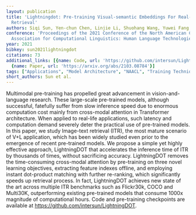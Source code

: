 ```yaml
---
layout: publication
title: 'Lightningdot: Pre-training Visual-semantic Embeddings For Real-time Image-text
  Retrieval'
authors: Siqi Sun, Yen-chun Chen, Linjie Li, Shuohang Wang, Yuwei Fang, Jingjing Liu
conference: 'Proceedings of the 2021 Conference of the North American Chapter of the
  Association for Computational Linguistics: Human Language Technologies'
year: 2021
bibkey: sun2021lightningdot
citations: 73
additional_links: [{name: Code, url: 'https://github.com/intersun/LightningDOT'},
  {name: Paper, url: 'https://arxiv.org/abs/2103.08784'}]
tags: ["Applications", "Model Architecture", "NAACL", "Training Techniques"]
short_authors: Sun et al.
---
```

Multimodal pre-training has propelled great advancement in
vision-and-language research. These large-scale pre-trained models, although
successful, fatefully suffer from slow inference speed due to enormous
computation cost mainly from cross-modal attention in Transformer architecture.
When applied to real-life applications, such latency and computation demand
severely deter the practical use of pre-trained models. In this paper, we study
Image-text retrieval (ITR), the most mature scenario of V+L application, which
has been widely studied even prior to the emergence of recent pre-trained
models. We propose a simple yet highly effective approach, LightningDOT that
accelerates the inference time of ITR by thousands of times, without
sacrificing accuracy. LightningDOT removes the time-consuming cross-modal
attention by pre-training on three novel learning objectives, extracting
feature indexes offline, and employing instant dot-product matching with
further re-ranking, which significantly speeds up retrieval process. In fact,
LightningDOT achieves new state of the art across multiple ITR benchmarks such
as Flickr30k, COCO and Multi30K, outperforming existing pre-trained models that
consume 1000x magnitude of computational hours. Code and pre-training
checkpoints are available at https://github.com/intersun/LightningDOT.